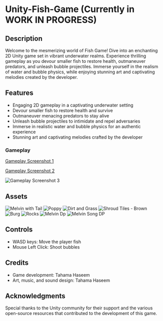 

# Unity-Fish-Game (Currently in WORK IN PROGRESS)

## Description
Welcome to the mesmerizing world of Fish Game! Dive into an enchanting 2D Unity game set in vibrant underwater realms. Experience thrilling gameplay as you devour smaller fish to restore health, outmaneuver predators, and unleash bubble projectiles. Immerse yourself in the realism of water and bubble physics, while enjoying stunning art and captivating melodies created by the developer.

## Features
- Engaging 2D gameplay in a captivating underwater setting
- Devour smaller fish to restore health and survive
- Outmaneuver menacing predators to stay alive
- Unleash bubble projectiles to intimidate and repel adversaries
- Immerse in realistic water and bubble physics for an authentic experience
- Stunning art and captivating melodies crafted by the developer

### Gameplay

[Gameplay Screenshot 1](https://github.com/tahamahaseem/Unity-Fish-Game/assets/52297139/4ac2712c-082e-4681-928e-f1ad64b52b91)

[Gameplay Screenshot 2](https://github.com/tahamahaseem/Unity-Fish-Game/assets/52297139/ad3ecf63-fc69-495a-97bb-349aa4b7a41e)

![Gameplay Screenshot 3](https://github.com/tahamahaseem/Unity-Fish-Game/assets/52297139/1be1e661-8b3d-44fb-b269-c1d8e2b2a007)

## Assets

![Melvin with Tail](https://github.com/tahamahaseem/Unity-Fish-Game/raw/main/assets/52297139/ecb6f5b0-1201-49a2-99a8-8dbaf83a5940.png)
![Poppy](https://github.com/tahamahaseem/Unity-Fish-Game/raw/main/assets/52297139/d8fcc3d7-38ab-45e9-aad7-c344db6ae101.png)
![Dirt and Grass](https://github.com/tahamahaseem/Unity-Fish-Game/raw/main/assets/52297139/5f4c326c-96e8-43cd-b958-e9386989c5a1.png)
![Shroud Tiles - Brown](https://github.com/tahamahaseem/Unity-Fish-Game/raw/main/assets/52297139/0f67de09-fb3b-4386-a700-c7e2ad9e5612.png)
![Burg](https://github.com/tahamahaseem/Unity-Fish-Game/raw/main/assets/52297139/5750de76-700a-4fa2-970f-3300dc6cff84.png)
![Rocks](https://github.com/tahamahaseem/Unity-Fish-Game/raw/main/assets/52297139/6d22d1b9-af7b-40ee-a01f-b208e7f40fe7.png)
![Melvin Dp](https://github.com/tahamahaseem/Unity-Fish-Game/raw/main/assets/52297139/63f56c7c-89fd-4583-bd4a-9ad880df9dbe.png)
![Melvin Song DP](https://github.com/tahamahaseem/Unity-Fish-Game/raw/main/assets/52297139/20d7a2c8-0f77-4694-9deb-9c8d465c2169.png)

## Controls
- WASD keys: Move the player fish
- Mouse Left Click: Shoot bubbles

## Credits
- Game development: Tahama Haseem
- Art, music, and sound design: Tahama Haseem

## Acknowledgments
Special thanks to the Unity community for their support and the various open-source resources that contributed to the development of this game.
